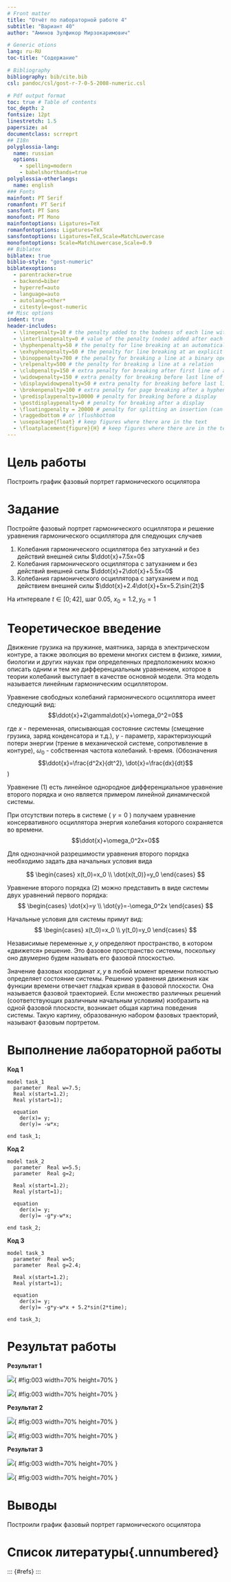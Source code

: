 ```yaml
---
# Front matter
title: "Отчёт по лабораторной работе 4"
subtitle: "Вариант 40"
author: "Аминов Зулфикор Мирзокаримович"

# Generic otions
lang: ru-RU
toc-title: "Содержание"

# Bibliography
bibliography: bib/cite.bib
csl: pandoc/csl/gost-r-7-0-5-2008-numeric.csl

# Pdf output format
toc: true # Table of contents
toc_depth: 2
fontsize: 12pt
linestretch: 1.5
papersize: a4
documentclass: scrreprt
## I18n
polyglossia-lang:
  name: russian
  options:
	- spelling=modern
	- babelshorthands=true
polyglossia-otherlangs:
  name: english
### Fonts
mainfont: PT Serif
romanfont: PT Serif
sansfont: PT Sans
monofont: PT Mono
mainfontoptions: Ligatures=TeX
romanfontoptions: Ligatures=TeX
sansfontoptions: Ligatures=TeX,Scale=MatchLowercase
monofontoptions: Scale=MatchLowercase,Scale=0.9
## Biblatex
biblatex: true
biblio-style: "gost-numeric"
biblatexoptions:
  - parentracker=true
  - backend=biber
  - hyperref=auto
  - language=auto
  - autolang=other*
  - citestyle=gost-numeric
## Misc options
indent: true
header-includes:
  - \linepenalty=10 # the penalty added to the badness of each line within a paragraph (no associated penalty node) Increasing the value makes tex try to have fewer lines in the paragraph.
  - \interlinepenalty=0 # value of the penalty (node) added after each line of a paragraph.
  - \hyphenpenalty=50 # the penalty for line breaking at an automatically inserted hyphen
  - \exhyphenpenalty=50 # the penalty for line breaking at an explicit hyphen
  - \binoppenalty=700 # the penalty for breaking a line at a binary operator
  - \relpenalty=500 # the penalty for breaking a line at a relation
  - \clubpenalty=150 # extra penalty for breaking after first line of a paragraph
  - \widowpenalty=150 # extra penalty for breaking before last line of a paragraph
  - \displaywidowpenalty=50 # extra penalty for breaking before last line before a display math
  - \brokenpenalty=100 # extra penalty for page breaking after a hyphenated line
  - \predisplaypenalty=10000 # penalty for breaking before a display
  - \postdisplaypenalty=0 # penalty for breaking after a display
  - \floatingpenalty = 20000 # penalty for splitting an insertion (can only be split footnote in standard LaTeX)
  - \raggedbottom # or \flushbottom
  - \usepackage{float} # keep figures where there are in the text
  - \floatplacement{figure}{H} # keep figures where there are in the text
---
```


# Цель работы

Построить график фазовый портрет гармонического осцилятора

# Задание

Постройте фазовый портрет гармонического осциллятора и решение уравнения гармонического осциллятора для следующих случаев

1. Колебания гармонического осциллятора без затуханий и без действий внешней
силы $\ddot{x}+7.5x=0$
2. Колебания гармонического осциллятора c затуханием и без действий внешней
силы $\ddot{x}+2\dot{x}+5.5x=0$
3. Колебания гармонического осциллятора c затуханием и под действием внешней
силы $\ddot{x}+2.4\dot{x}+5x=5.2\sin{2t}$

На итнтервале $t \in [ 0;42 ]$, шаг 0.05, $x_0=1.2, y_0=1$

# Теоретическое введение

Движение грузика на пружинке, маятника, заряда в электрическом контуре, а также эволюция во времени многих систем в физике, химии, биологии и других науках при определенных предположениях можно описать одним и тем же дифференциальным уравнением, которое в теории колебаний выступает в качестве основной модели. Эта модель называется линейным гармоническим осциллятором.

Уравнение свободных колебаний гармонического осциллятора имеет следующий вид:
$$\ddot{x}+2\gamma\dot{x}+\omega_0^2=0$$

где $x$ - переменная, описывающая состояние системы (смещение грузика, заряд конденсатора и т.д.), $\gamma$ - параметр, характеризующий потери энергии (трение в механической системе, сопротивление в контуре), $\omega_0$ - собственная частота колебаний. t-время.
(Обозначения $$\ddot{x}=\frac{d^2x}{dt^2}, \dot{x}=\frac{dx}{dt}$$)

Уравнение (1) есть линейное однородное дифференциальное уравнение второго порядка и оно является примером линейной динамической системы.

При отсутствии потерь в системе ( $\gamma=0$ ) получаем уравнение консервативного осциллятора энергия колебания которого сохраняется во времени.
$$\ddot{x}+\omega_0^2x=0$$

Для однозначной разрешимости уравнения второго порядка необходимо задать два начальных условия вида
 
$$
 \begin{cases}
	x(t_0)=x_0
	\\   
	\dot{x(t_0)}=y_0
 \end{cases}
$$

Уравнение второго порядка (2) можно представить в виде системы двух уравнений первого порядка:
$$
 \begin{cases}
	\dot{x}=y
	\\   
	\dot{y}=-\omega_0^2x
 \end{cases}
$$

Начальные условия для системы примут вид:
$$
 \begin{cases}
	x(t_0)=x_0
	\\   
	y(t_0)=y_0
 \end{cases}
$$

Независимые	переменные	$x, y$	определяют	пространство,	в	котором «движется» решение. Это фазовое пространство системы, поскольку оно двумерно будем называть его фазовой плоскостью.

Значение фазовых координат $x, y$ в любой момент времени полностью определяет состояние системы. Решению уравнения движения как функции времени отвечает гладкая кривая в фазовой плоскости. Она называется фазовой траекторией. Если множество различных решений (соответствующих различным 
начальным условиям) изобразить на одной фазовой плоскости, возникает общая картина поведения системы. Такую картину, образованную набором фазовых траекторий, называют фазовым портретом.

# Выполнение лабораторной работы

**Код 1**

```
model task_1
  parameter  Real w=7.5;
  Real x(start=1.2);
  Real y(start=1);
  
  equation
    der(x)= y;
    der(y)= -w*x;

end task_1;
```

**Код 2**

```
model task_2
  parameter  Real w=5.5;
  parameter  Real g=2;
  
  Real x(start=1.2);
  Real y(start=1);
  
  equation
    der(x)= y;
    der(y)= -g*y-w*x;

end task_2;
```

**Код 3**

```
model task_3
  parameter  Real w=5;
  parameter  Real g=2.4;
  
  Real x(start=1.2);
  Real y(start=1);
  
  equation
    der(x)= y;
    der(y)= -g*y-w*x + 5.2*sin(2*time);

end task_3;

```

# Результат работы

**Результат 1**

![ ](image/task_1_a.png){ #fig:003 width=70% height=70% }

![ ](image/task_1_b.png){ #fig:003 width=70% height=70% }

**Результат 2**

![ ](image/task_2_a.png){ #fig:003 width=70% height=70% }

![ ](image/task_2_b.png){ #fig:003 width=70% height=70% }

**Результат 3**

![ ](image/task_3_a.png){ #fig:003 width=70% height=70% }

![ ](image/task_3_b.png){ #fig:003 width=70% height=70% }

# Выводы

Построили график фазовый портрет гармонического осцилятора

# Список литературы{.unnumbered}

::: {#refs}
:::
